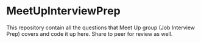 # MeetUpInterviewPrep
This repository contain all the questions that Meet Up group (Job Interview Prep) covers and code it up here. Share to peer for review as well.
